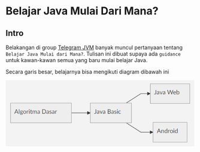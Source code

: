 # Belajar Java Mulai Dari Mana?

## Intro

Belakangan di group [Telegram JVM](https://t.me/JVMUserGroup) banyak muncul pertanyaan tentang `Belajar Java Mulai dari Mana?`.  Tulisan ini dibuat supaya ada `guidance`  untuk kawan-kawan semua yang baru mulai belajar Java. 

Secara garis besar, belajarnya bisa mengikuti diagram dibawah ini

![Diagram belajar Java mulai dari mana](images/diagram.png)